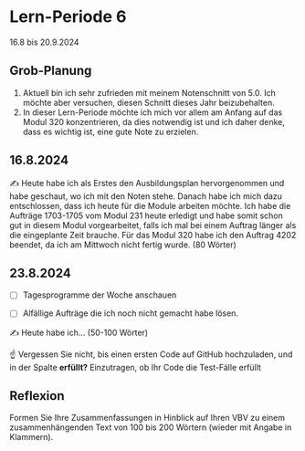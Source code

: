 # Lern-Periode 6

16.8 bis 20.9.2024

## Grob-Planung

1. Aktuell bin ich sehr zufrieden mit meinem Notenschnitt von 5.0. Ich möchte aber versuchen, diesen Schnitt dieses Jahr beizubehalten.
2. In dieser Lern-Periode möchte ich mich vor allem am Anfang auf das Modul 320 konzentrieren, da dies notwendig ist und ich daher denke, dass es wichtig ist, eine gute Note zu erzielen.

## 16.8.2024

✍️ Heute habe ich als Erstes den Ausbildungsplan hervorgenommen und habe geschaut, wo ich mit den Noten stehe. Danach habe ich mich dazu entschlossen, dass ich heute für die Module arbeiten möchte. Ich habe die Aufträge 1703-1705 vom Modul 231 heute erledigt und habe somit schon gut in diesem Modul vorgearbeitet, falls ich mal bei einem Auftrag länger als die eingeplante Zeit brauche. Für das Modul 320 habe ich den Auftrag 4202 beendet, da ich am Mittwoch nicht fertig wurde. (80 Wörter)

## 23.8.2024

- [ ] Tagesprogramme der Woche anschauen 
- [ ] Alfällige Aufträge die ich noch nicht gemacht habe lösen.


✍️ Heute habe ich... (50-100 Wörter)

☝️ Vergessen Sie nicht, bis einen ersten Code auf GitHub hochzuladen, und in der Spalte **erfüllt?** Einzutragen, ob Ihr Code die Test-Fälle erfüllt



## Reflexion

Formen Sie Ihre Zusammenfassungen in Hinblick auf Ihren VBV zu einem zusammenhängenden Text von 100 bis 200 Wörtern (wieder mit Angabe in Klammern).
